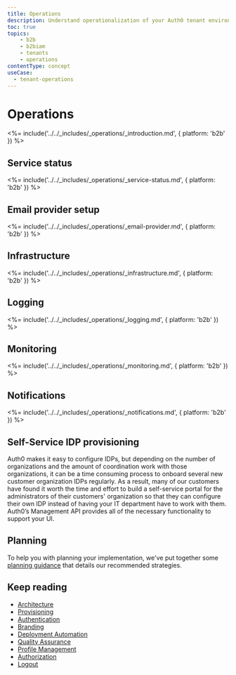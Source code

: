 ```yaml
---
title: Operations
description: Understand operationalization of your Auth0 tenant environments
toc: true
topics:
    - b2b
    - b2biam
    - tenants
    - operations
contentType: concept
useCase:
  - tenant-operations
---
```


# Operations

<%= include('../../_includes/_operations/_introduction.md', { platform: 'b2b' }) %>

## Service status

<%= include('../../_includes/_operations/_service-status.md', { platform: 'b2b' }) %>

## Email provider setup

<%= include('../../_includes/_operations/_email-provider.md', { platform: 'b2b' }) %>

## Infrastructure

<%= include('../../_includes/_operations/_infrastructure.md', { platform: 'b2b' }) %>

## Logging

<%= include('../../_includes/_operations/_logging.md', { platform: 'b2b' }) %>

## Monitoring

<%= include('../../_includes/_operations/_monitoring.md', { platform: 'b2b' }) %>

## Notifications

<%= include('../../_includes/_operations/_notifications.md', { platform: 'b2b' }) %>

## Self-Service IDP provisioning

Auth0 makes it easy to configure IDPs, but depending on the number of organizations and the amount of coordination work with those organizations, it can be a time consuming process to onboard several new customer organization IDPs regularly.  As a result, many of our customers have found it worth the time and effort to build a self-service portal for the administrators of their customers' organization so that they can configure their own IDP instead of having your IT department have to work with them.  Auth0’s Management API provides all of the necessary functionality to support your UI.


## Planning

To help you with planning your implementation, we've put together some [planning guidance](https://drive.google.com/a/auth0.com/file/d/1lQU-uPTfwEi58WJMKL2azUhZhvy9h1IU/view?usp=sharing) that details our recommended strategies.

## Keep reading

* [Architecture](/architecture-scenarios/implementation/b2b/b2b-architecture)
* [Provisioning](/architecture-scenarios/implementation/b2b/b2b-provisioning)
* [Authentication](/architecture-scenarios/implementation/b2b/b2b-authentication)
* [Branding](/architecture-scenarios/implementation/b2b/b2b-branding)
* [Deployment Automation](/architecture-scenarios/implementation/b2b/b2b-deployment)
* [Quality Assurance](/architecture-scenarios/implementation/b2b/b2b-qa)
* [Profile Management](/architecture-scenarios/implementation/b2b/b2b-profile-mgmt)
* [Authorization](/architecture-scenarios/implementation/b2b/b2b-authorization)
* [Logout](/architecture-scenarios/implementation/b2b/b2b-logout)
